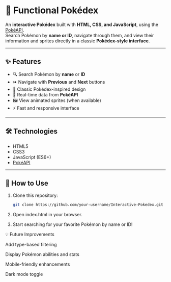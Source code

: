 # 📖 Functional Pokédex

An **interactive Pokédex** built with **HTML, CSS, and JavaScript**, using the [PokéAPI](https://pokeapi.co/).  
Search Pokémon by **name or ID**, navigate through them, and view their information and sprites directly in a classic **Pokédex-style interface**.

---

## ✨ Features
- 🔍 Search Pokémon by **name** or **ID**  
- ⏩ Navigate with **Previous** and **Next** buttons  
- 🎨 Classic Pokédex-inspired design  
- 📡 Real-time data from **PokéAPI**  
- 🖼️ View animated sprites (when available)  
- ⚡ Fast and responsive interface  

---

## 🛠️ Technologies
- HTML5  
- CSS3  
- JavaScript (ES6+)  
- [PokéAPI](https://pokeapi.co/)  

---

## 🚀 How to Use
1. Clone this repository:  
   ```bash
   git clone https://github.com/your-username/Interactive-Pokedex.git

2. Open index.html in your browser.

3. Start searching for your favorite Pokémon by name or ID!

💡 Future Improvements

Add type-based filtering

Display Pokémon abilities and stats

Mobile-friendly enhancements

Dark mode toggle
